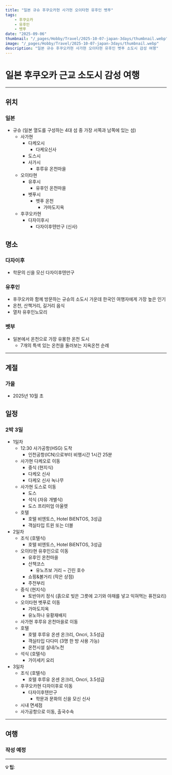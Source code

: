 ```yaml
---
title: "일본 규슈 후쿠오카현 사가현 오이타현 유후인 벳푸"
tags:
    - 후쿠오카
    - 유후인
    - 벳푸
date: "2025-09-06"
thumbnail: "/_pages/Hobby/Travel/2025-10-07-japan-3days/thumbnail.webp"
image: "/_pages/Hobby/Travel/2025-10-07-japan-3days/thumbnail.webp"
description: "일본 규슈 후쿠오카현 사가현 오이타현 유후인 벳푸 소도시 감성 여행"
---
```


# 일본 후쿠오카 근교 소도시 감성 여행

---

## 위치

### 일본
- 규슈 (일본 열도를 구성하는 4대 섬 중 가장 서쪽과 남쪽에 있는 섬)
  - 사가현
    - 다케오시
      - 다케오신사
    - 도스시
    - 사가시
      - 후루유 온천마을
  - 오이타현
    - 유후시
      - 유후인 온천마을
    - 벳푸시
      - 벳푸 온천
        - 가마도지옥
  - 후쿠오카현
    - 다자이후시
      - 다자이후텐만구 (신사)

## 명소

### 다자이후
- 학문의 신을 모신 다자이후텐만구
### 유후인
- 후쿠오카와 함께 방문하는 규슈의 소도시 가운데 한국인 여행자에게 가장 높은 인기
- 온천, 산책거리, 길거리 음식
- 열차 유후인노모리
### 벳부
- 일본에서 온천으로 가장 유묭한 온천 도시
  - 7개의 특색 있는 온천을 둘러보는 지옥온천 순례

---

## 계절

### 가을
- 2025년 10월 초

## 일정

### 2박 3일

- 1일차
  - 12:30 사가공항(HSG) 도착
    - 인천공항(ICN)으로부터 비행시간 1시간 25분
  - 사가현 다케오로 이동
    - 중식 (현지식)
    - 다케오 신사
    - 다케오 신사 녹나무
  - 사가현 도스로 이동
    - 도스
    - 석식 (자유 개별식)
    - 도스 프리미엄 아울렛
  - 호텔
    - 호텔 비엔토스, Hotel BiENTOS, 3성급
    - 객실타입 트윈 또는 더블
- 2일차
  - 조식 (호텔식)
    - 호텔 비엔토스, Hotel BiENTOS, 3성급
  - 오이타현 유후인으로 이동
    - 유후인 온천마을
    - 산책코스
      - 유노츠보 거리 ~ 긴린 호수
    - 쇼핑&볼거리 (작은 상점)
    - 주전부리
  - 중식 (현지식)
      - 토반야키 정식 (흙으로 빚은 그릇에 고기와 야채를 넣고 익혀먹는 퓨전요리)
  - 오이타현 벳푸로 이동
    - 가마도지옥
    - 유노하나 유황재배지
  - 사가현 후루유 온천마을로 이동
  - 호텔
    - 호텔 후루유 온센 온크리, Oncri, 3.5성급
    - 객실타입 다다미 (3명 한 방 사용 가능)
    - 온천시설 실내/노천
  - 석식 (호텔식)
    - 가이세키 요리
- 3일차
  - 조식 (호텔식)
    - 호텔 후루유 온센 온크리, Oncri, 3.5성급
  - 후쿠오카현 다자이후로 이동
    - 다자이후텐만구
      - 학문과 문화의 신을 모신 신사
  - 시내 면세점
  - 사가공항으로 이동, 출국수속

---

## 여행

### 작성 예정

---

**💡 팁**: 
